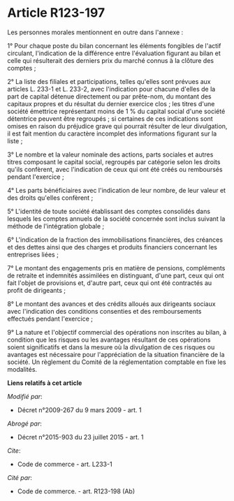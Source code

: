 # Article R123-197

Les personnes morales mentionnent en outre dans l'annexe : 

1° Pour chaque poste du bilan concernant les éléments fongibles de l'actif circulant, l'indication de la différence entre
l'évaluation figurant au bilan et celle qui résulterait des derniers prix du marché connus à la clôture des comptes ; 

2° La liste des filiales et participations, telles qu'elles sont prévues aux articles L. 233-1 et L. 233-2, avec l'indication
pour chacune d'elles de la part de capital détenue directement ou par prête-nom, du montant des capitaux propres et du
résultat du dernier exercice clos ; les titres d'une société émettrice représentant moins de 1 % du capital social d'une
société détentrice peuvent être regroupés ; si certaines de ces indications sont omises en raison du préjudice grave qui
pourrait résulter de leur divulgation, il est fait mention du caractère incomplet des informations figurant sur la liste ; 

3° Le nombre et la valeur nominale des actions, parts sociales et autres titres composant le capital social, regroupés par
catégorie selon les droits qu'ils confèrent, avec l'indication de ceux qui ont été créés ou remboursés pendant l'exercice ; 

4° Les parts bénéficiaires avec l'indication de leur nombre, de leur valeur et des droits qu'elles confèrent ; 

5° L'identité de toute société établissant des comptes consolidés dans lesquels les comptes annuels de la société concernée
sont inclus suivant la méthode de l'intégration globale ; 

6° L'indication de la fraction des immobilisations financières, des créances et des dettes ainsi que des charges et produits
financiers concernant les entreprises liées ; 

7° Le montant des engagements pris en matière de pensions, compléments de retraite et indemnités assimilées en distinguant,
d'une part, ceux qui ont fait l'objet de provisions et, d'autre part, ceux qui ont été contractés au profit de dirigeants ; 

8° Le montant des avances et des crédits alloués aux dirigeants sociaux avec l'indication des conditions consenties et des
remboursements effectués pendant l'exercice ; 

9° La nature et l'objectif commercial des opérations non inscrites au bilan, à condition que les risques ou les avantages
résultant de ces opérations soient significatifs et dans la mesure où la divulgation de ces risques ou avantages est
nécessaire pour l'appréciation de la situation financière de la société. Un règlement du Comité de la réglementation
comptable en fixe les modalités.

**Liens relatifs à cet article**

_Modifié par_:

  - Décret n°2009-267 du 9 mars 2009 - art. 1

_Abrogé par_:

  - Décret n°2015-903 du 23 juillet 2015 - art. 1

_Cite_:

  - Code de commerce - art. L233-1

_Cité par_:

  - Code de commerce. - art. R123-198 (Ab)
